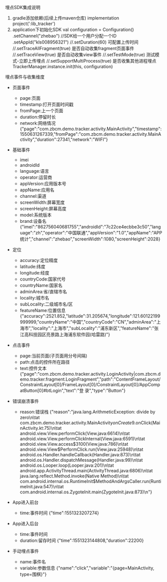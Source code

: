 埋点SDK集成说明

1. gradle添加依赖(后续上传maven仓库)
       implementation project(':lib_tracker')
2. application下初始化SDK
           val configuration = Configuration()
                   .setChannel("zhebao")
                   //SDK给一个用户分配一个ID
                   .setAppId("kls008956321") 
                   //.setDuration(60) 可配置上传时间
                   //.setTraceAllFragment(true) 是否自动收集fragment页面事件
                   //.setTraceView(true) 是否自动收集view事件
                   //.setTestMode(true) 测试模式-立即上传埋点
             	            //.setSupportMultiProcess(true) 是否收集其他进程埋点
      TrackerManager.instance.init(this, configuration)

埋点事件与收集维度

- 页面事件
  - page:页面
  - timestamp:打开页面时间戳
  - fromPage:上一个页面
  - duration:停留时长
  - network:网络情况
      {"page":"com.zbcm.demo.tracker.activity.MainActivity","timestamp":1550631267339,"fromPage":"com.zbcm.demo.tracker.activity.MainActivity","duration":27341,"network":"WIFI"}
- 基础事件
  - imei
  - androidId
  - language:语言
  - operator:运营商
  - appVersion:应用版本号
  - appName:应用名
  - channel:渠道
  - screenWidth:屏幕宽度
  - screenHeight:屏幕高度
  - model:系统版本
  - brand:设备名
      {"imei":"862756040681755","androidId":"7c22ce4ecbbe3c50","language":"zh","operator":"中国联通","appVersion":"1.0","appName":"APP统计","channel":"zhebao","screenWidth":1080,"screenHeight":2028}
- 定位
  - accuracy:定位精度
  - latitude:纬度
  - longitude:经度
  - countryCode:国家代号
  - countryName:国家名
  - adminArea:省/直辖市名
  - locality:城市名
  - subLocality:二级城市名/区
  - featureName:位置信息
      {"accuracy":2521.852,"latitude":31.205674,"longitude":121.60122199999999,"countryName":"中国","countryCode":"CN","adminArea":"上海市","locality":"上海市","subLocality":"浦东新区","featureName":"张江高科技园区亮景路上海浦东软件园(哈雷路)"}
- 点击事件
  - page:当前页面(子页面用分号间隔)
  - path:点击的控件所在路径
  - text:控件文本
      {"page":"com.zbcm.demo.tracker.activity.LoginActivity|com.zbcm.demo.tracker.fragment.LoginFragment","path":"ContentFrameLayout\/ConstraintLayout[0]\/FrameLayout[0]\/ConstraintLayout[0]\/AppCompatButton[0]#btLogin","text":"登    录","type":"Button"}
- 错误崩溃事件
  - reason:错误栈
      {"reason":"java.lang.ArithmeticException: divide by zero\n\tat com.zbcm.demo.tracker.activity.MainActivity$onCreate$9.onClick(MainActivity.kt:75)\n\tat android.view.View.performClick(View.java:6614)\n\tat android.view.View.performClickInternal(View.java:6591)\n\tat android.view.View.access$3100(View.java:786)\n\tat android.view.View$PerformClick.run(View.java:25948)\n\tat android.os.Handler.handleCallback(Handler.java:873)\n\tat android.os.Handler.dispatchMessage(Handler.java:99)\n\tat android.os.Looper.loop(Looper.java:201)\n\tat android.app.ActivityThread.main(ActivityThread.java:6806)\n\tat java.lang.reflect.Method.invoke(Native Method)\n\tat com.android.internal.os.RuntimeInit$MethodAndArgsCaller.run(RuntimeInit.java:547)\n\tat com.android.internal.os.ZygoteInit.main(ZygoteInit.java:873)\n"}
- App进入前台
  - time:事件时间
      {"time":1551323207274}
- App进入后台
  - time:事件时间
  - duration:留存时间
       {"time":1551323144808,"duration":22200}

- 手动埋点事件
  - name:事件名
  - variable:参数信息
      {"name":"click","variable":"{page=MainActivity, type=围棋}"}